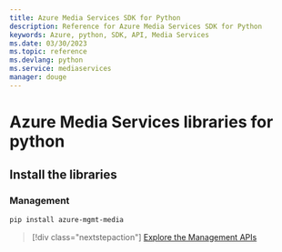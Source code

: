 ```yaml
---
title: Azure Media Services SDK for Python
description: Reference for Azure Media Services SDK for Python
keywords: Azure, python, SDK, API, Media Services
ms.date: 03/30/2023
ms.topic: reference
ms.devlang: python
ms.service: mediaservices
manager: douge
---
```

# Azure Media Services libraries for python

## Install the libraries


### Management

```bash
pip install azure-mgmt-media
```
> [!div class="nextstepaction"]
> [Explore the Management APIs](/python/api/azure-mgmt-media)

